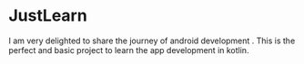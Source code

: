 # JustLearn
I am very delighted to share the  journey of android development . This is the perfect and basic project to learn the app development in kotlin.
